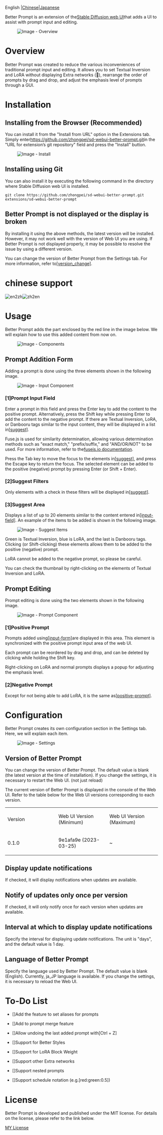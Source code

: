 English |[Chinese](README.zh-CN.md)\|[Japanese](README.ja.md)

Better Prompt is an extension of the[Stable Diffusion web
UI](https://github.com/AUTOMATIC1111/stable-diffusion-webui)that adds a
UI to assist with prompt input and editing.

<figure>
<img src="docs/images/overview.png" alt="Image - Overview" />
</figure>

# Overview

Better Prompt was created to reduce the various inconveniences of
traditional prompt input and editing. It allows you to set Textual
Inversion and LoRA without displaying Extra networks (🎴), rearrange the
order of prompts by drag and drop, and adjust the emphasis level of
prompts through a GUI.

# Installation

## Installing from the Browser (Recommended)

You can install it from the "Install from URL" option in the Extensions
tab. Simply enter<https://github.com/zhongpei/sd-webui-better-prompt.git>in the "URL for
extension’s git repository" field and press the "Install" button.

<figure>
<img src="docs/images/install.png" alt="Image - Install" />
</figure>

## Installing using Git

You can also install it by executing the following command in the
directory where Stable Diffusion web UI is installed.

    git clone https://github.com/zhongpei/sd-webui-better-prompt.git extensions/sd-webui-better-prompt

## Better Prompt is not displayed or the display is broken

By installing it using the above methods, the latest version will be
installed. However, it may not work well with the version of Web UI you
are using. If Better Prompt is not displayed properly, it may be
possible to resolve the issue by using a different version.

You can change the version of Better Prompt from the Settings tab. For
more information, refer to[\[version_change\]](#version_change).

# chinese support

![en2zh](./docs/images/en2zh.jpeg)![zh2en](./docs/images/zh2en.jpeg)

# Usage

Better Prompt adds the part enclosed by the red line in the image below.
We will explain how to use this added content from now on.

<figure>
<img src="docs/images/components.png" alt="Image - Components" />
</figure>

## Prompt Addition Form<span id="input-form"></span>

Adding a prompt is done using the three elements shown in the following
image.

<figure>
<img src="docs/images/input-component.png"
alt="Image - Input Component" />
</figure>

### \[1]Prompt Input Field<span id="input-field"></span>

Enter a prompt in this field and press the Enter key to add the content
to the positive prompt. Alternatively, press the Shift key while
pressing Enter to add the content to the negative prompt. If there are
Textual Inversion, LoRA, or Danbooru tags similar to the input content,
they will be displayed in a list in[\[suggest\]](#suggest).

Fuse.js is used for similarity determination, allowing various
determination methods such as "exact match," "prefix/suffix," and
"AND/OR/NOT" to be used. For more information, refer to the[fusejs.io
documentation](https://fusejs.io/examples.html#extended-search).

Press the Tab key to move the focus to the elements in[\[suggest\]](#suggest), and press the Escape key to return the focus.
The selected element can be added to the positive (negative) prompt by
pressing Enter (or Shift + Enter).

### \[2]Suggest Filters

Only elements with a check in these filters will be displayed in[\[suggest\]](#suggest).

### \[3]Suggest Area<span id="suggest"></span>

Displays a list of up to 20 elements similar to the content entered in[\[input-field\]](#input-field). An example of the items to be added is
shown in the following image.

<figure>
<img src="docs/images/suggest-items.png" alt="Image - Suggest Items" />
</figure>

Green is Textual Inversion, blue is LoRA, and the last is Danbooru tags.
Clicking (or Shift-clicking) these elements allows them to be added to
the positive (negative) prompt.

LoRA cannot be added to the negative prompt, so please be careful.

You can check the thumbnail by right-clicking on the elements of Textual
Inversion and LoRA.

## Prompt Editing

Prompt editing is done using the two elements shown in the following
image.

<figure>
<img src="docs/images/prompt-component.png"
alt="Image - Prompt Component" />
</figure>

### \[1]Positive Prompt<span id="positive-prompt"></span>

Prompts added using[\[input-form\]](#input-form)are displayed in this
area. This element is synchronized with the positive prompt input area
of the web UI.

Each prompt can be reordered by drag and drop, and can be deleted by
clicking while holding the Shift key.

Right-clicking on LoRA and normal prompts displays a popup for adjusting
the emphasis level.

### \[2]Negative Prompt

Except for not being able to add LoRA, it is the same as[\[positive-prompt\]](#positive-prompt).

# Configuration

Better Prompt creates its own configuration section in the Settings tab.
Here, we will explain each item.

<figure>
<img src="docs/images/settings.png" alt="Image - Settings" />
</figure>

## Version of Better Prompt<span id="version_change"></span>

You can change the version of Better Prompt. The default value is blank
(the latest version at the time of installation). If you change the
settings, it is necessary to restart the Web UI. (not just reload)

The current version of Better Prompt is displayed in the console of the
Web UI. Refer to the table below for the Web UI versions corresponding
to each version.

<table>
<colgroup>
<col style="width: 33%" />
<col style="width: 33%" />
<col style="width: 33%" />
</colgroup>
<tbody>
<tr class="odd">
<td style="text-align: left;"><p>Version</p></td>
<td style="text-align: left;"><p>Web UI Version (Minimum)</p></td>
<td style="text-align: left;"><p>Web UI Version (Maximum)</p></td>
</tr>
<tr class="even">
<td style="text-align: left;"><p>0.1.0</p></td>
<td style="text-align: left;"><p>9e1afa9e (2023-03-25)</p></td>
<td style="text-align: left;"><p>~</p></td>
</tr>
</tbody>
</table>

## Display update notifications

If checked, it will display notifications when updates are available.

## Notify of updates only once per version

If checked, it will only notify once for each version when updates are
available.

## Interval at which to display update notifications

Specify the interval for displaying update notifications. The unit is
"days", and the default value is 1 day.

## Language of Better Prompt

Specify the language used by Better Prompt. The default value is blank
(English). Currently, ja_JP language is available. If you change the
settings, it is necessary to reload the Web UI.

# To-Do List

-   \[]Add the feature to set aliases for prompts

-   \[]Add to prompt merge feature

-   \[]Allow undoing the last added prompt with\[Ctrl + Z]

-   \[]Support for Better Styles

-   \[]Support for LoRA Block Weight

-   \[]Support other Extra networks

-   \[]Support nested prompts

-   \[]Support schedule notation (e.g.\[red:green:0.5])

# License

Better Prompt is developed and published under the MIT license. For
details on the license, please refer to the link below.

[MY License](./LICENSE)
